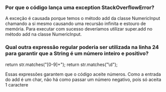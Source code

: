 ### Por que o código lança uma exception StackOverflowError?

A exceção é causada porque temos o método add da classe NumericInput chamando a si mesmo causando uma recursão infinita e estouro de memória.
Para executar com sucesso deveríamos utilizar super.add no método add na classe NumericInput.


### Qual outra expressão regular poderia ser utilizada na linha 24 para garantir que a String é um número inteiro e positivo?

return str.matches("[0-9]+");
return str.matches("\\d");

Essas expressões garantem que o código aceite números. Como a entrada do add é um char, não há como passar um número negativo, pois só aceita 1 caractere

